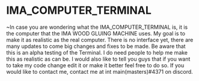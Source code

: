 # IMA_COMPUTER_TERMINAL

~In case you are wondering what the IMA_COMPUTER_TERMINAL is, it is the computer that the IMA WOOD GLUING MACHINE uses. My goal is to make it as realistic 
as the real computer. There is no interface yet, there are many updates to come big changes and fixes to be made. Be aware that this is an alpha testing
of the Terminal. I do need people to help me make this as realistic as can be. I would also like to tell you guys that if you want to take my code change
edit it or make it better feel free to do so. If you would like to contact me, contact me at int main(masters)#4371 on discord.
